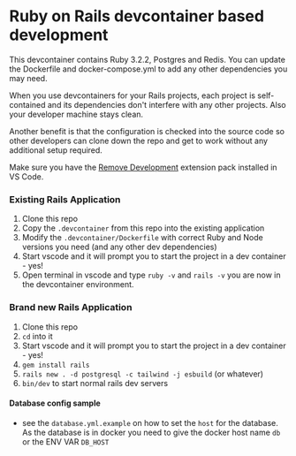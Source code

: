 # Ruby on Rails devcontainer based development

This devcontainer contains Ruby 3.2.2, Postgres and Redis. You can update the Dockerfile and docker-compose.yml to add any other dependencies you may need.

When you use devcontainers for your Rails projects, each project is self-contained and its dependencies don't interfere with any other projects. Also your developer machine stays clean.

Another benefit is that the configuration is checked into the source code so other developers can clone down the repo and get to work without any additional setup required.

Make sure you have the [Remove Development](https://marketplace.visualstudio.com/items?itemName=ms-vscode-remote.vscode-remote-extensionpack) extension pack installed in VS Code.

### Existing Rails Application

1. Clone this repo
2. Copy the `.devcontainer` from this repo into the existing application
3. Modify the `.devcontainer/Dockerfile` with correct Ruby and Node versions you need (and any other dev dependencies)
4. Start vscode and it will prompt you to start the project in a dev container - yes!
5. Open terminal in vscode and type `ruby -v` and `rails -v` you are now in the devcontainer environment.

### Brand new Rails Application

1. Clone this repo
2. `cd` into it
3. Start vscode and it will prompt you to start the project in a dev container - yes!
4. `gem install rails`
5. `rails new . -d postgresql -c tailwind -j esbuild` (or whatever)
6. `bin/dev` to start normal rails dev servers

#### Database config sample 

- see the `database.yml.example` on how to set the `host` for the database.  As the database is in docker you need to give the docker host name `db` or the ENV VAR `DB_HOST`

